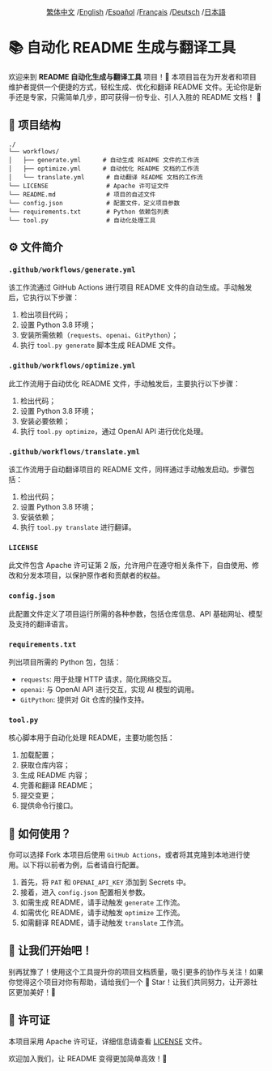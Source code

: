 <div align="center">

[繁体中文](/README/README_zh-TW.md) /[English](/README/README_en.md) /[Español](/README/README_es.md) /[Français](/README/README_fr.md) /[Deutsch](/README/README_de.md) /[日本語](/README/README_ja.md)

</div>

# 📚 自动化 README 生成与翻译工具

欢迎来到 **README 自动化生成与翻译工具** 项目！🎉 本项目旨在为开发者和项目维护者提供一个便捷的方式，轻松生成、优化和翻译 README 文件。无论你是新手还是专家，只需简单几步，即可获得一份专业、引人入胜的 README 文档！ 🚀

## 📂 项目结构

```plaintext
./
└── workflows/
│   ├── generate.yml      # 自动生成 README 文件的工作流
│   ├── optimize.yml      # 自动优化 README 文档的工作流
│   └── translate.yml      # 自动翻译 README 文档的工作流
└── LICENSE                # Apache 许可证文件
└── README.md              # 项目的自述文件
└── config.json            # 配置文件，定义项目参数
└── requirements.txt       # Python 依赖包列表
└── tool.py                # 自动化处理工具
```

## ⚙️ 文件简介

### `.github/workflows/generate.yml`
该工作流通过 GitHub Actions 进行项目 README 文件的自动生成。手动触发后，它执行以下步骤：
1. 检出项目代码；
2. 设置 Python 3.8 环境；
3. 安装所需依赖（`requests`、`openai`、`GitPython`）；
4. 执行 `tool.py generate` 脚本生成 README 文件。

### `.github/workflows/optimize.yml`
此工作流用于自动优化 README 文件，手动触发后，主要执行以下步骤：
1. 检出代码；
2. 设置 Python 3.8 环境；
3. 安装必要依赖；
4. 执行 `tool.py optimize`，通过 OpenAI API 进行优化处理。

### `.github/workflows/translate.yml`
该工作流用于自动翻译项目的 README 文件，同样通过手动触发启动。步骤包括：
1. 检出代码；
2. 设置 Python 3.8 环境；
3. 安装依赖；
4. 执行 `tool.py translate` 进行翻译。

### `LICENSE`
此文件包含 Apache 许可证第 2 版，允许用户在遵守相关条件下，自由使用、修改和分发本项目，以保护原作者和贡献者的权益。

### `config.json`
此配置文件定义了项目运行所需的各种参数，包括仓库信息、API 基础网址、模型及支持的翻译语言。

### `requirements.txt`
列出项目所需的 Python 包，包括：
- `requests`: 用于处理 HTTP 请求，简化网络交互。
- `openai`: 与 OpenAI API 进行交互，实现 AI 模型的调用。
- `GitPython`: 提供对 Git 仓库的操作支持。

### `tool.py`
核心脚本用于自动化处理 README，主要功能包括：
1. 加载配置；
2. 获取仓库内容；
3. 生成 README 内容；
4. 完善和翻译 README；
5. 提交变更；
6. 提供命令行接口。

## 🌸 如何使用？

你可以选择 Fork 本项目后使用 `GitHub Actions`，或者将其克隆到本地进行使用。以下将以前者为例，后者请自行配置。

1. 首先，将 `PAT` 和 `OPENAI_API_KEY` 添加到 Secrets 中。
2. 接着，进入 `config.json` 配置相关参数。
3. 如需生成 README，请手动触发 `generate` 工作流。
4. 如需优化 README，请手动触发 `optimize` 工作流。
5. 如需翻译 README，请手动触发 `translate` 工作流。

## 🌟 让我们开始吧！

别再犹豫了！使用这个工具提升你的项目文档质量，吸引更多的协作与关注！如果你觉得这个项目对你有帮助，请给我们一个 💖 Star！让我们共同努力，让开源社区更加美好！🌈

## 📄 许可证

本项目采用 Apache 许可证，详细信息请查看 [LICENSE](LICENSE) 文件。

欢迎加入我们，让 README 变得更加简单高效！🚀